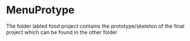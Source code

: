 # MenuProtype

The folder labled food project contains the prototype/skeleton of the final project which can be found in the other folder
